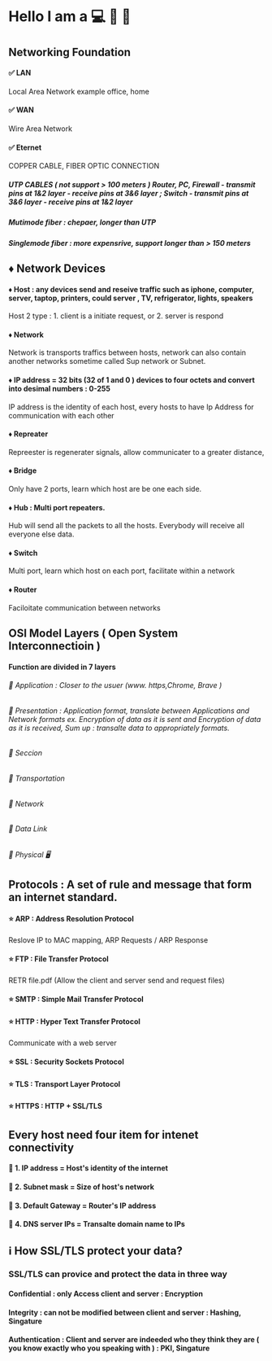 # Hello I am a 💻 🐝 🦺 
## Networking Foundation 
####  ✅ LAN 
Local Area Network example office, home 
#### ✅ WAN 
Wire Area Network
#### ✅ Eternet 
COPPER CABLE, FIBER OPTIC CONNECTION 
##### UTP CABLES ( not support > 100 meters ) Router, PC, Firewall - transmit pins at 1&2 layer - receive pins at 3&6 layer ; Switch - transmit pins at 3&6 layer - receive pins at 1&2 layer
##### Mutimode fiber : chepaer, longer than UTP 
##### Singlemode fiber : more expensrive, support longer than > 150 meters 
## ♦️ Network Devices
#### ♦️ Host : any devices send and reseive traffic such as iphone, computer, server, taptop, printers, could server , TV, refrigerator, lights, speakers
Host 2 type : 1. client is a initiate request,  or 2. server is respond
#### ♦️ Network 
Network is transports traffics between hosts, network can also contain another networks sometime called Sup network or Subnet. 
#### ♦️ IP address = 32 bits (32 of 1 and 0 ) devices to four octets and convert into desimal numbers : 0-255
IP address is the identity of each host, every hosts to have Ip Address for communication with each other
#### ♦️ Repreater 
Repreester is regenerater signals, allow communicater to a greater distance, 
#### ♦️ Bridge 
Only have 2 ports, learn which host are be one each side. 
#### ♦️ Hub : Multi port repeaters.
Hub will send all the packets to all the hosts. Everybody will receive all everyone else data. 
#### ♦️ Switch
Multi port, learn which host on each port, facilitate within a network
#### ♦️ Router 
Faciloitate communication between networks

## OSI Model Layers ( Open System Interconnectioin )
#### Function are divided in 7 layers 
###### 🎩 Application : Closer to the usuer (www. https,Chrome, Brave )
###### 🎩 Presentation : Application format, translate between Applications and Network formats ex. Encryption of data as it is sent and Encryption of data as it  is received, Sum up : transalte data to appropriately formats.  
###### 🎩 Seccion
###### 🎩 Transportation
###### 🎩 Network
###### 🎩 Data Link
###### 🎩 Physical  🖥️ 
## Protocols : A set of rule and message that form an internet standard.
#### ⭐️ ARP : Address Resolution Protocol 
Reslove IP to MAC mapping, ARP Requests / ARP Response 
#### ⭐️ FTP  : File Transfer Protocol
RETR file.pdf (Allow the client and server send and request files)
#### ⭐️ SMTP : Simple Mail Transfer Protocol 
#### ⭐️ HTTP : Hyper Text Transfer Protocol 
Communicate with a web server
#### ⭐️ SSL : Security Sockets Protocol
#### ⭐️ TLS : Transport Layer Protocol
#### ⭐️ HTTPS : HTTP + SSL/TLS 
## Every host need four item for intenet connectivity 
#### 💫 1. IP address = Host's identity of the internet 
#### 💫 2. Subnet mask = Size of host's network 
#### 💫 3. Default Gateway = Router's IP address 
#### 💫 4. DNS server IPs = Transalte domain name to IPs 
## ℹ️ How SSL/TLS protect your data? 
### SSL/TLS can provice and protect the data in three way 
#### Confidential : only Access client and server : Encryption 
#### Integrity : can not be modified between client and server : Hashing, Singature 
#### Authentication : Client and server are indeeded who they think they are ( you know exactly who you speaking with ) : PKI, Singature 

